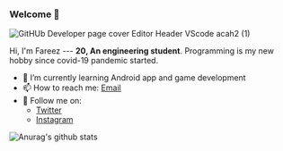 ### Welcome 👋

![GitHUb Developer page cover Editor Header VScode acah2 (1)](https://user-images.githubusercontent.com/60868965/87214496-b2f60b00-c35f-11ea-8c3d-10a695431d9b.png)

Hi, I'm Fareez --- **20, An engineering student**. Programming is my new hobby since covid-19 pandemic started.

- 🌱 I’m currently learning Android app and game development
- 📫 How to reach me: [Email](mailto:foxtrotiqmal3@gmail.com)
- 📲 Follow me on:
	- [Twitter](https://twitter.com/iqfareez2)
	- [Instagram](https://www.instagram.com/iqfareez/)
	

![Anurag's github stats](https://github-readme-stats.vercel.app/api?username=fareezmaple&hide=["prs"]&show_icons=true)





<!--
**fareezMaple/fareezMaple** is a ✨ _special_ ✨ repository because its `README.md` (this file) appears on your GitHub profile.

Here are some ideas to get you started:

- 🔭 I’m currently working on ...
- 🌱 I’m currently learning ...
- 👯 I’m looking to collaborate on ...
- 🤔 I’m looking for help with ...
- 💬 Ask me about ...
- 📫 How to reach me: ...
- 😄 Pronouns: ...
- ⚡ Fun fact: ...
-->
